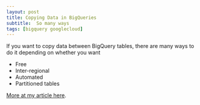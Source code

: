 ```yaml
---
layout: post
title: Copying Data in BigQueries
subtitle:  So many ways
tags: [bigquery googlecloud]
---
```

If you want to copy data between BigQuery tables, there are many ways to do it depending on whether you want
- Free 
- Inter-regional
- Automated
- Partitioned tables

[More at my article here](https://blog.doit-intl.com/how-to-copy-data-inside-bigquery-55fccc35122b). 


